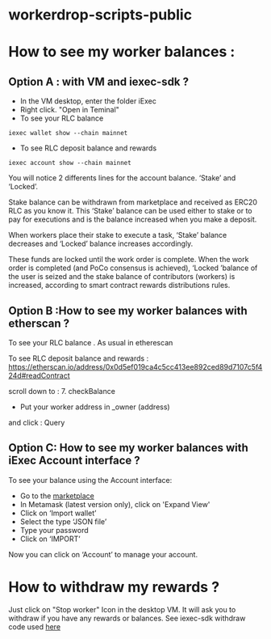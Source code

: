 # workerdrop-scripts-public


# How to see my worker balances :
## Option A :  with VM and iexec-sdk ?

- In the VM desktop, enter the folder iExec
- Right click. "Open in Teminal"
- To see your RLC balance 
```
iexec wallet show --chain mainnet
```
- To see RLC deposit balance and rewards 
```
iexec account show --chain mainnet
```

You will notice 2 differents lines for the account balance. ‘Stake’ and ‘Locked’.

Stake balance can be withdrawn from marketplace and received as ERC20 RLC as you know it. This ‘Stake’ balance can be used either to stake or to pay for executions and is the balance increased when you make a deposit.

When workers place their stake to execute a task, ‘Stake’ balance decreases and ‘Locked’ balance increases accordingly.

These funds are locked until the work order is complete. When the work order is completed (and PoCo consensus is achieved), ‘Locked ’balance of the user is seized and the stake balance of contributors (workers) is increased, according to smart contract rewards distributions rules.

## Option B :How to see my worker balances with etherscan ?
 To see your RLC balance . As usual in etherescan 

To see RLC deposit balance and rewards :
https://etherscan.io/address/0x0d5ef019ca4c5cc413ee892ced89d7107c5f424d#readContract

scroll down to :
7. checkBalance

- Put your worker address in _owner (address)

and click : Query

## Option C: How to see my worker balances with iExec Account interface ?

To see your balance using the Account interface:

* Go to the [marketplace](https://market.iex.ec/)
* In Metamask (latest version only), click on 'Expand View'
* Click on ‘Import wallet’
* Select the type ‘JSON file’
* Type your password
* Click on ‘IMPORT’

Now you can click on ‘Account’ to manage your account.


# How to withdraw my rewards ? 

Just click on "Stop worker" Icon in the desktop VM. It will ask you to withdraw if you have any rewards or balances. See iexec-sdk withdraw code used [here](https://github.com/iExecBlockchainComputing/workerdrop-scripts-public/blob/master/stop-worker.sh#L33) 
